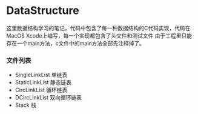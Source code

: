 DataStructure
=============
这里数据结构学习的笔记，代码中包含了每一种数据结构的C代码实现，代码在MacOS Xcode上编写，每一个实现都包含了头文件和测试文件
由于工程里只能存在一个main方法，c文件中的main方法全部先注释掉了。

### 文件列表

- SingleLinkList  单链表
- StaticLinkList  静态链表
- CircLinkList    循环链表
- DCircLinkList   双向循环链表
- Stack 栈
